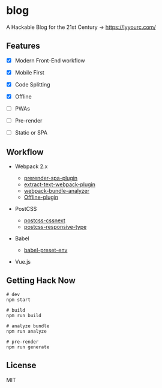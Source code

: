 # blog

A Hackable Blog for the 21st Century -> https://lyyourc.com/

## Features

- [x] Modern Front-End workflow
- [x] Mobile First
- [x] Code Splitting
- [x] Offline
- [ ] PWAs
- [ ] Pre-render
- [ ] Static or SPA


## Workflow

- Webpack 2.x
    - [prerender-spa-plugin](https://github.com/chrisvfritz/prerender-spa-plugin)
    - [extract-text-webpack-plugin](https://github.com/webpack-contrib/extract-text-webpack-plugin)
    - [webpack-bundle-analyzer](https://github.com/th0r/webpack-bundle-analyzer)
    - [Offline-plugin](https://github.com/NekR/offline-plugin)

- PostCSS
    - [postcss-cssnext](https://github.com/MoOx/postcss-cssnext)
    - [postcss-responsive-type](https://github.com/seaneking/postcss-responsive-type)

- Babel
    - [babel-preset-env](https://github.com/babel/babel-preset-env)

- Vue.js


## Getting Hack Now

```shell
# dev
npm start

# build
npm run build

# analyze bundle
npm run analyze

# pre-render
npm run generate
```

## License

MIT
